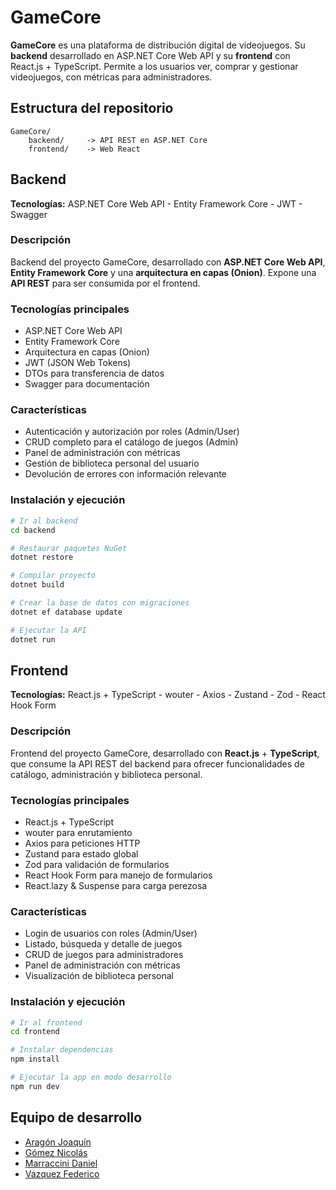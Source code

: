 # GameCore

**GameCore** es una plataforma de distribución digital de videojuegos. Su **backend** desarrollado en ASP.NET Core Web API y su **frontend** con React.js + TypeScript.
Permite a los usuarios ver, comprar y gestionar videojuegos, con métricas para administradores.


## Estructura del repositorio

```
GameCore/
    backend/     -> API REST en ASP.NET Core
    frontend/    -> Web React
```

## Backend

**Tecnologías:** ASP.NET Core Web API - Entity Framework Core - JWT - Swagger

### Descripción

Backend del proyecto GameCore, desarrollado con **ASP.NET Core Web API**, **Entity Framework Core** y una **arquitectura en capas (Onion)**.
Expone una **API REST** para ser consumida por el frontend.

### Tecnologías principales

* ASP.NET Core Web API
* Entity Framework Core
* Arquitectura en capas (Onion)
* JWT (JSON Web Tokens)
* DTOs para transferencia de datos
* Swagger para documentación

### Características

* Autenticación y autorización por roles (Admin/User)
* CRUD completo para el catálogo de juegos (Admin)
* Panel de administración con métricas
* Gestión de biblioteca personal del usuario
* Devolución de errores con información relevante

### Instalación y ejecución

```bash
# Ir al backend
cd backend

# Restaurar paquetes NuGet
dotnet restore

# Compilar proyecto
dotnet build

# Crear la base de datos con migraciones
dotnet ef database update

# Ejecutar la API
dotnet run
```

## Frontend

**Tecnologías:** React.js + TypeScript - wouter - Axios - Zustand - Zod - React Hook Form

### Descripción

Frontend del proyecto GameCore, desarrollado con **React.js** + **TypeScript**, que consume la API REST del backend para ofrecer funcionalidades de catálogo, administración y biblioteca personal.

### Tecnologías principales

* React.js + TypeScript
* wouter para enrutamiento
* Axios para peticiones HTTP
* Zustand para estado global
* Zod para validación de formularios
* React Hook Form para manejo de formularios
* React.lazy & Suspense para carga perezosa

### Características

* Login de usuarios con roles (Admin/User)
* Listado, búsqueda y detalle de juegos
* CRUD de juegos para administradores
* Panel de administración con métricas
* Visualización de biblioteca personal

### Instalación y ejecución

```bash
# Ir al frontend
cd frontend

# Instalar dependencias
npm install

# Ejecutar la app en modo desarrollo
npm run dev
```

## Equipo de desarrollo

- [Aragón Joaquín](https://github.com/Aragon-Joaquin)
- [Gómez Nicolás](https://github.com/nmgomez00)
- [Marraccini Daniel](https://github.com/daniel-marraccini)
- [Vazquez Federico](https://github.com/fede-vazquez)
